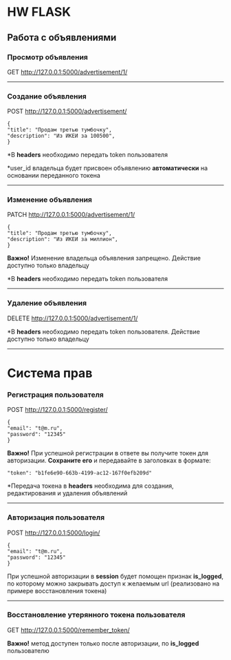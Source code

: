# HW FLASK

## Работа с объявлениями
### Просмотр объявления

GET http://127.0.0.1:5000/advertisement/1/

_________________________________________________________
### Создание объявления

POST http://127.0.0.1:5000/advertisement/

    {
    "title": "Продам третью тумбочку",
    "description": "Из ИКЕИ за 100500",
    }

*B **headers** необходимо передать token пользователя

*user_id владельца будет присвоен объявлению **автоматически** на основании переданного токена
_________________________________________________________
### Изменение объявления 

PATCH http://127.0.0.1:5000/advertisement/1/

    {
    "title": "Продам третью тумбочку",
    "description": "Из ИКЕИ за миллион",
    }

**Важно!** Изменение владельца объявления запрещено. Действие доступно только владельцу

*B **headers** необходимо передать token пользователя
_________________________________________________________
### Удаление объявления 

DELETE http://127.0.0.1:5000/advertisement/1/

*B **headers** необходимо передать token пользователя. Действие доступно только владельцу
______________________________________________________
# Система прав

### Регистрация пользователя 

POST http://127.0.0.1:5000/register/

    {
    "email": "t@m.ru",
    "password": "12345"
    }

**Важно!** При успешной регистрации в ответе вы получите токен для авторизации.  **Сохраните его** и передавайте в заголовках в формате:

    "token": "b1fe6e90-663b-4199-ac12-167f0efb209d"

*Передача токена в **headers** необходима для создания, редактирования и удаления объявлений
_____________________________

### Авторизация пользователя 

POST http://127.0.0.1:5000/login/

    {
    "email": "t@m.ru",
    "password": "12345"
    }

При успешной авторизации в **session** будет помощен признак **is_logged**, по которому можно закрывать доступ к желаемым url (реализовано на примере восстановления токена)
_____________________________

### Восстановление утерянного токена пользователя

GET http://127.0.0.1:5000/remember_token/

**Важно!** метод доступен только после авторизации, по **is_logged** пользователю


